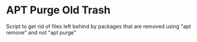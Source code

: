 # APT Purge Old Trash
Script to get rid of files left behind by packages that are removed using "apt remove" and not "apt purge"
